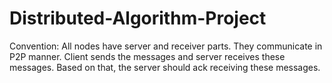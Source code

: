 # Distributed-Algorithm-Project
Convention:
All nodes have server and receiver parts. They communicate in P2P manner.
Client sends the messages and server receives these messages. Based on that, the server should ack receiving these messages.
